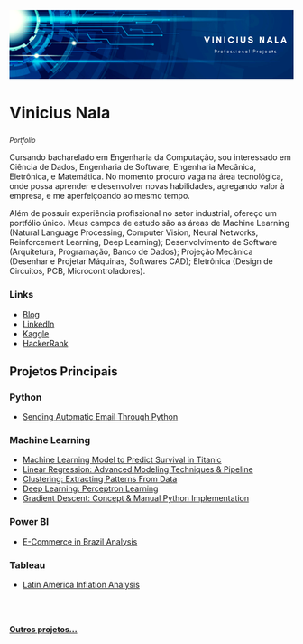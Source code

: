 <p align="center">
  <img src="banner_git2.png" >
</p>

# Vinicius Nala
<sub>*Portfolio*</sub>
 
Cursando bacharelado em Engenharia da Computação, sou interessado em Ciência de Dados, Engenharia de Software, Engenharia Mecânica, Eletrônica, e Matemática. No momento procuro vaga na área tecnológica, onde  possa aprender e desenvolver novas habilidades, agregando valor à empresa, e me aperfeiçoando ao mesmo tempo.

Além de possuir experiência profissional no setor industrial, ofereço um portfólio único. Meus campos de estudo são as áreas de Machine Learning (Natural Language Processing, Computer Vision, Neural Networks, Reinforcement Learning, Deep Learning); Desenvolvimento de Software (Arquitetura, Programação, Banco de Dados); Projeção Mecânica (Desenhar e Projetar Máquinas, Softwares CAD); Eletrônica (Design de Circuitos, PCB, Microcontroladores).


### Links

 - [Blog](https://medium.com/@viniciusnala)
 - [LinkedIn](https://www.linkedin.com/in/vinicius-nala-4b282a228/) 
 - [Kaggle](https://www.kaggle.com/viniciusnalasantos)
 - [HackerRank](https://www.hackerrank.com/vinicius_nala?hr_r=)

## Projetos Principais

### Python

 - [Sending Automatic Email Through Python ](https://github.com/ViniciusNalaSantos/Python_Email_Bot)

### Machine Learning
 - [Machine Learning Model to Predict Survival in Titanic](https://github.com/ViniciusNalaSantos/ML_TitanicAlgoritm)
 - [Linear Regression: Advanced Modeling Techniques & Pipeline](https://github.com/ViniciusNalaSantos/ML_HousePricesAlgoritm)
 - [Clustering: Extracting Patterns From Data](https://github.com/ViniciusNalaSantos/ML_ClusterAlgoritm)
 - [Deep Learning: Perceptron Learning](https://github.com/ViniciusNalaSantos/DL_Perceptron_Learning)
 - [Gradient Descent: Concept & Manual Python Implementation](https://github.com/ViniciusNalaSantos/ML_Gradient_Descent)

### Power BI
 - [E-Commerce in Brazil Analysis](https://app.powerbi.com/view?r=eyJrIjoiNTNlMDVjNTQtNTkyNy00YTdkLTk5ZmMtZWUzMzY4MWRmMTJjIiwidCI6IjExZGJiZmUyLTg5YjgtNDU0OS1iZTEwLWNlYzM2NGU1OTU1MSIsImMiOjR9)
 
### Tableau
 - [Latin America Inflation Analysis](https://public.tableau.com/app/profile/vinicius.nala/viz/LatinAmericaInflationAnalysis/Painel2#1)

<br>
<br>

**[Outros projetos...](https://github.com/ViniciusNalaSantos?tab=repositories)**
